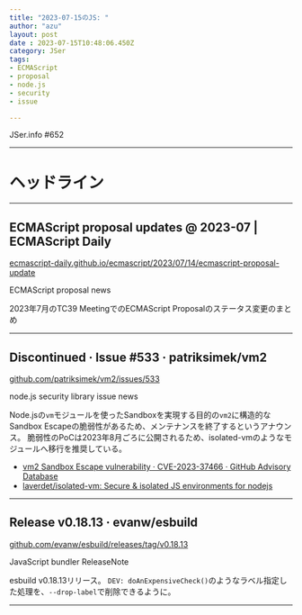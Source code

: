 ```yaml
---
title: "2023-07-15のJS: "
author: "azu"
layout: post
date : 2023-07-15T10:48:06.450Z
category: JSer
tags:
- ECMAScript
- proposal
- node.js
- security
- issue

---
```


JSer.info #652

----

<h1 class="site-genre">ヘッドライン</h1>

----

## ECMAScript proposal updates @ 2023-07 | ECMAScript Daily
[ecmascript-daily.github.io/ecmascript/2023/07/14/ecmascript-proposal-update](https://ecmascript-daily.github.io/ecmascript/2023/07/14/ecmascript-proposal-update "ECMAScript proposal updates @ 2023-07 | ECMAScript Daily")
<p class="jser-tags jser-tag-icon"><span class="jser-tag">ECMAScript</span> <span class="jser-tag">proposal</span> <span class="jser-tag">news</span></p>

2023年7月のTC39 MeetingでのECMAScript Proposalのステータス変更のまとめ


----

## Discontinued · Issue #533 · patriksimek/vm2
[github.com/patriksimek/vm2/issues/533](https://github.com/patriksimek/vm2/issues/533 "Discontinued · Issue #533 · patriksimek/vm2")
<p class="jser-tags jser-tag-icon"><span class="jser-tag">node.js</span> <span class="jser-tag">security</span> <span class="jser-tag">library</span> <span class="jser-tag">issue</span> <span class="jser-tag">news</span></p>

Node.jsの`vm`モジュールを使ったSandboxを実現する目的の`vm2`に構造的なSandbox Escapeの脆弱性があるため、メンテナンスを終了するというアナウンス。
脆弱性のPoCは2023年8月ごろに公開されるため、isolated-vmのようなモジュールへ移行を推奨している。

- [vm2 Sandbox Escape vulnerability · CVE-2023-37466 · GitHub Advisory Database](https://github.com/advisories/GHSA-cchq-frgv-rjh5 "vm2 Sandbox Escape vulnerability · CVE-2023-37466 · GitHub Advisory Database")
- [laverdet/isolated-vm: Secure &amp; isolated JS environments for nodejs](https://github.com/laverdet/isolated-vm "laverdet/isolated-vm: Secure &amp;amp; isolated JS environments for nodejs")

----

## Release v0.18.13 · evanw/esbuild
[github.com/evanw/esbuild/releases/tag/v0.18.13](https://github.com/evanw/esbuild/releases/tag/v0.18.13 "Release v0.18.13 · evanw/esbuild")
<p class="jser-tags jser-tag-icon"><span class="jser-tag">JavaScript</span> <span class="jser-tag">bundler</span> <span class="jser-tag">ReleaseNote</span></p>

esbuild v0.18.13リリース。
`DEV: doAnExpensiveCheck()`のようなラベル指定した処理を、`--drop-label`で削除できるように。


----
